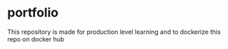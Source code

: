 # portfolio
This repository is made for production level learning and to dockerize this repo on docker hub
